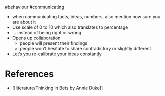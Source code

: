 #behaviour #communicating

- when communicating facts, ideas, numbers, also mention how sure you are about it
- Use scale of 0 to 10 which also translates to percentage
- … instead of being right or wrong
- Opens up collaboration
	- people will present their findings
	- people won’t hesitate to share contradictory or slightly different 
- Let’s you re-calibrate your ideas constantly 

# References
- [[literature/Thinking in Bets by Annie Duke]]